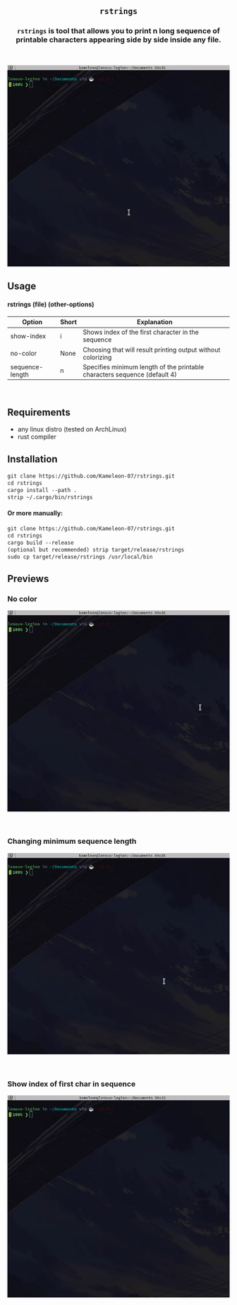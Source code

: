 ## <p align="center">`rstrings`</p>



### <p align="center">`rstrings` is tool that allows you to print n long sequence of printable characters appearing side by side inside **any** file.</p>
<br>
<p align="center"><img src="https://github.com/Kameleon-07/rstrings/blob/main/previews/noflags.gif"></p>

## Usage

#### rstrings (file) (other-options)

|Option|Short|Explanation|
|------|-----|-----------|
|show-index|i|Shows index of the first character in the sequence|
|no-color|None|Choosing that will result printing output without colorizing|
|sequence-length|n|Specifies minimum length of the printable characters sequence (default 4)|

<br>

## Requirements

* any linux distro (tested on ArchLinux)
* rust compiler

## Installation
```
git clone https://github.com/Kameleon-07/rstrings.git
cd rstrings
cargo install --path .
strip ~/.cargo/bin/rstrings
```

#### Or more manually:

```
git clone https://github.com/Kameleon-07/rstrings.git
cd rstrings
cargo build --release
(optional but recommended) strip target/release/rstrings
sudo cp target/release/rstrings /usr/local/bin
```

## Previews

### No color
<p align="center"><img src="https://github.com/Kameleon-07/rstrings/blob/main/previews/nocolor.gif"></p>

<br>

### Changing minimum sequence length
<p align="center"><img src="https://github.com/Kameleon-07/rstrings/blob/main/previews/n.gif"></p>

<br>

### Show index of first char in sequence
<p align="center"><img src="https://github.com/Kameleon-07/rstrings/blob/main/previews/showindex.gif"></p>
